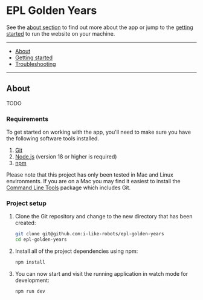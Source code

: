 # EPL Golden Years

See the [about section](#about) to find out more about the app or jump to the [getting started](#getting-started) to run the website on your machine.

---

-   [About](#about)
-   [Getting started](#getting-started)
-   [Troubleshooting](#troubleshooting)

---

## About

TODO

### Requirements

To get started on working with the app, you'll need to make sure you have the following software tools installed.

1. [Git](https://git-scm.com/)
2. [Node.js](https://nodejs.org/en/) (version 18 or higher is required)
3. [npm](http://npmjs.com/)

Please note that this project has only been tested in Mac and Linux environments. If you are on a Mac you may find it easiest to install the [Command Line Tools](https://developer.apple.com/download/more/) package which includes Git.

### Project setup

1. Clone the Git repository and change to the new directory that has been created:

    ```bash
    git clone git@github.com:i-like-robots/epl-golden-years
    cd epl-golden-years
    ```

2. Install all of the project dependencies using npm:

    ```bash
    npm install
    ```

3. You can now start and visit the running application in watch mode for development:

    ```bash
    npm run dev
    ```
